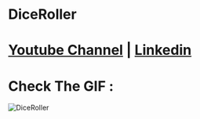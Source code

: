# DiceRoller
# [Youtube Channel](https://www.youtube.com/channel/UCrT5u-1_J1ogG4l0TKhj21g) | [Linkedin](https://www.linkedin.com/in/noureddin-sameer-45760a236/)
# Check The GIF :
![DiceRoller](https://user-images.githubusercontent.com/106562134/212565815-6c8adb86-03a4-44d0-af50-63c8cf072134.gif)

